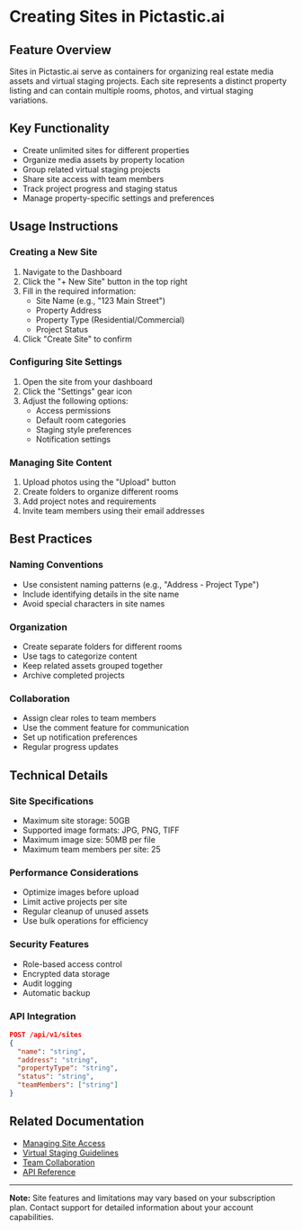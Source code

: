 # Creating Sites in Pictastic.ai

## Feature Overview
Sites in Pictastic.ai serve as containers for organizing real estate media assets and virtual staging projects. Each site represents a distinct property listing and can contain multiple rooms, photos, and virtual staging variations.

## Key Functionality
- Create unlimited sites for different properties
- Organize media assets by property location
- Group related virtual staging projects
- Share site access with team members
- Track project progress and staging status
- Manage property-specific settings and preferences

## Usage Instructions

### Creating a New Site
1. Navigate to the Dashboard
2. Click the "+ New Site" button in the top right
3. Fill in the required information:
   - Site Name (e.g., "123 Main Street")
   - Property Address
   - Property Type (Residential/Commercial)
   - Project Status
4. Click "Create Site" to confirm

### Configuring Site Settings
1. Open the site from your dashboard
2. Click the "Settings" gear icon
3. Adjust the following options:
   - Access permissions
   - Default room categories
   - Staging style preferences
   - Notification settings

### Managing Site Content
1. Upload photos using the "Upload" button
2. Create folders to organize different rooms
3. Add project notes and requirements
4. Invite team members using their email addresses

## Best Practices

### Naming Conventions
- Use consistent naming patterns (e.g., "Address - Project Type")
- Include identifying details in the site name
- Avoid special characters in site names

### Organization
- Create separate folders for different rooms
- Use tags to categorize content
- Keep related assets grouped together
- Archive completed projects

### Collaboration
- Assign clear roles to team members
- Use the comment feature for communication
- Set up notification preferences
- Regular progress updates

## Technical Details

### Site Specifications
- Maximum site storage: 50GB
- Supported image formats: JPG, PNG, TIFF
- Maximum image size: 50MB per file
- Maximum team members per site: 25

### Performance Considerations
- Optimize images before upload
- Limit active projects per site
- Regular cleanup of unused assets
- Use bulk operations for efficiency

### Security Features
- Role-based access control
- Encrypted data storage
- Audit logging
- Automatic backup

### API Integration
```json
POST /api/v1/sites
{
  "name": "string",
  "address": "string",
  "propertyType": "string",
  "status": "string",
  "teamMembers": ["string"]
}
```

## Related Documentation
- [Managing Site Access](link-to-access-management)
- [Virtual Staging Guidelines](link-to-staging-guidelines)
- [Team Collaboration](link-to-collaboration-docs)
- [API Reference](link-to-api-docs)

---
**Note:** Site features and limitations may vary based on your subscription plan. Contact support for detailed information about your account capabilities.